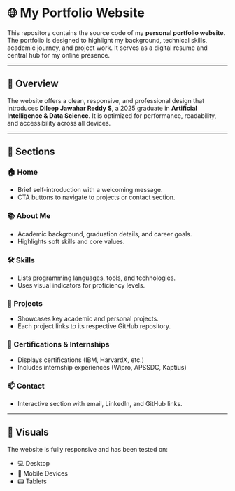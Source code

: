 # 🌐 My Portfolio Website

This repository contains the source code of my **personal portfolio website**. 
The portfolio is designed to highlight my background, technical skills, academic journey, and project work. It serves as a digital resume and central hub for my online presence.

---

## 📑 Overview

The website offers a clean, responsive, and professional design that introduces **Dileep Jawahar Reddy S**, a 2025 graduate in **Artificial Intelligence & Data Science**. 
It is optimized for performance, readability, and accessibility across all devices.

---

## 🧩 Sections

### 🏠 Home
- Brief self-introduction with a welcoming message.
- CTA buttons to navigate to projects or contact section.

### 📚 About Me
- Academic background, graduation details, and career goals.
- Highlights soft skills and core values.

### 🛠️ Skills
- Lists programming languages, tools, and technologies.
- Uses visual indicators for proficiency levels.

### 💼 Projects
- Showcases key academic and personal projects.
- Each project links to its respective GitHub repository.

### 📜 Certifications & Internships
- Displays certifications (IBM, HarvardX, etc.)
- Includes internship experiences (Wipro, APSSDC, Kaptius)

### 📫 Contact
- Interactive section with email, LinkedIn, and GitHub links.

---

## 🎨 Visuals

The website is fully responsive and has been tested on:
- 💻 Desktop
- 📱 Mobile Devices
- 📟 Tablets





